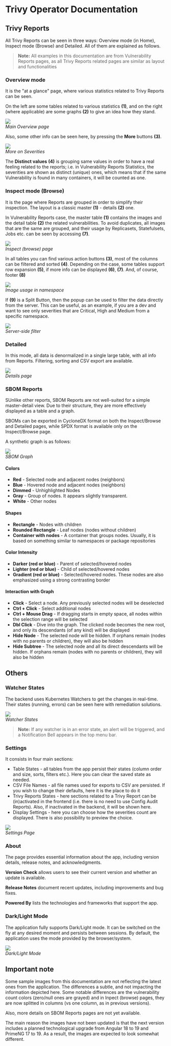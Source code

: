 # Trivy Operator Documentation

## Trivy Reports

All Trivy Reports can be seen in three ways: Overview mode (in Home), 
Inspect mode (Browse) and Detailed. All of them are explained as follows.

> **Note:** All examples in this documentation are from Vulnerability Reports pages, as all Trivy Reports related pages are similar as layout and functionalities

### Overview mode

It is the "at a glance" page, where various statistics related to Trivy Reports can be seen.

On the left are some tables related to various statistics **(1)**, and on the right (where applicable) are some graphs **(2)** to give an idea how they stand.

![](imgs/vr-home.png)
<br>*Main Overview page*

Also, some other info can be seen here, by pressing the **More** buttons **(3)**.

![](imgs/vr-home-details.png)
<br>*More on Severities*

The **Distinct values** **(4)** is grouping same values in order to have a real feeling related to the reports; i.e. in Vulnerability Reports Statistics, the severities are shown as distinct (unique) ones, which means that if the same Vulnerability is found in many containers, it will be counted as one.

### Inspect mode (Browse)

It is the page where Reports are grouped in order to simplify their inspection. The layout is a classic master **(1)** - details **(2)** one.

In Vulnerability Reports case, the master table **(1)** contains the images and the detail table **(2)** the related vulnerabilities. To avoid duplicates, all images that are the same are grouped, and their usage by Replicasets, Statefulsets, Jobs etc. can be seen by accessing **(7)**.

![](imgs/vr-dark.png)
<br>*Inspect (browse) page*

In all tables you can find various action buttons **(3)**, most of the columns can be filtered and sorted **(4)**. Depending on the case, some tables support row expansion **(5)**, if more info can be displayed **(6)**, **(7)**. And, of course, footer **(8)**

![](imgs/vr-image-usage.png)
<br>*Image usage in namespace*

If **(9)** is a Split Button, then the popup can be used to filter the data directly from the server. This can be useful, as an example, if you are a dev and want to see only severities that are Critical, High and Medium from a specific namespace.

![](imgs/vr-filter.png)
<br>*Server-side filter*

### Detailed

In this mode, all data is denormalized in a single large table, with all info from Reports. Filtering, sorting and CSV export are available.

![](imgs/vr-detailed.png)
<br>*Details page*

### SBOM Reports

SUnlike other reports, SBOM Reports are not well-suited for a simple master-detail view. Due to their structure, they are more effectively displayed as a table and a graph.

SBOMs can be exported in CycloneDX format on both the Inspect/Browse and Detailed pages, while SPDX format is available only on the Inspect/Browse page.

A synthetic graph is as follows:

![](imgs/sbom-graph.png)
<br>*SBOM Graph*

#### Colors

- **Red** - Selected node and adjacent nodes (neighbors)
- **Blue** - Hovered node and adjacent nodes (neighbors)
- **Dimmed** - Unhighlighted Nodes
- **Gray** - Group of nodes. It appears slightly transparent.
- **White** - Other nodes

#### Shapes

- **Rectangle** - Nodes with children
- **Rounded Rectangle** - Leaf nodes (nodes without children)
- **Container with nodes** - A container that groups nodes. Usually, it is based on something similar to namespaces or package repositories

#### Color Intensity

- **Darker (red or blue)** - Parent of selected/hovered nodes
- **Lighter (red or blue)** - Child of selected/hovered nodes
- **Gradient (red or blue)** - Selected/hovered nodes. These nodes are also emphasized using a strong contrasting border

#### Interaction with Graph

- **Click** - Select a node. Any previously selected nodes will be deselected
- **Ctrl + Click** - Select additional nodes
- **Ctrl + Mouse Drag** - If dragging starts in empty space, all nodes within the selection range will be selected
- **Dbl Click** - Dive into the graph. The clicked node becomes the new root, and only its descendants (of any kind) will be displayed
- **Hide Node** - The selected node will be hidden. If orphans remain (nodes with no parents or children), they will also be hidden
- **Hide Subtree** - The selected node and all its direct descendants will be hidden. If orphans remain (nodes with no parents or children), they will also be hidden

## Others

### Watcher States

The backend uses Kubernetes Watchers to get the changes in real-time. Their states (running, errors) can be seen here with remediation solutions.

![](imgs/watcher-states.png)
<br>*Watcher States*

> **Note:** If any watcher is in an error state, an alert will be triggered, and a Notification Bell appears in the top menu bar.

### Settings

It consists in four main sections:
- Table States - all tables from the app persist their states (column order and size, sorts, filters etc.). Here you can clear the saved state as needed.
- CSV File Names - all file names used for exports to CSV are persisted. If you wish to change their defaults, here it is the place to do it
- Trivy Reports States - here sections related to a Trivy Report can be (in)activated in the frontend (i.e. there is no need to use Config Audit Reports). Also, if inactivated in the backend, it will be shown here.
- Display Settings - here you can choose how the severities count are displayed. There is also possibility to preview the choice.

![](imgs/settings.png)
<br>*Settings Page*

### About

The page provides essential information about the app, including version details, release notes, and acknowledgments.

**Version Check** allows users to see their current version and whether an update is available.

**Release Notes** document recent updates, including improvements and bug fixes.

**Powered By** lists the technologies and frameworks that support the app.

### Dark/Light Mode

The application fully supports Dark/Light mode. It can be switched on the fly at any desired moment and persists between sessions. By default, the application uses the mode provided by the browser/system.

![](imgs/vr-combined.png)
<br>*Dark/Light Mode*

## Important note

Some sample images from this documentation are not reflecting the latest ones from the application. The differences a subtle, and not impacting the information depicted here. Some notable differences are the vulnerability count colors (zero/null ones are grayed) and in Inpect (browse) pages, they are now splitted in columns (vs one column, as in previous versions).

Also, more details on SBOM Reports pages are not yet available.

The main reason the images have not been updated is that the next version includes a planned technological upgrade from Angular 18 to 19 and PrimeNG 17 to 19. As a result, the images are expected to look somewhat different.